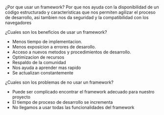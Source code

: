 ¿Por que usar un framework?
Por que nos ayuda con la disponibilidad de un código estructurado y características que nos permiten 
agilizar el proceso de desarrollo, asi tambien nos da seguridad y la compatibilidad con los navegadores

¿Cuales son los beneficios de usar un framework?
- Menos tiempo de implementacion.
- Menos exposicion a errores de desarollo.
- Acceso a nuevos metodos y procedimientos de desarrollo.
- Optimizacion de recursos
- Respaldo de la comunidad
- Nos ayuda a aprender mas rapido 
- Se actualizan constantemente

¿Cuales son los problemas de no usar un framework?
- Puede ser complicado encontrar el framework adecuado para nuestro proyecto
- El tiempo de proceso de desarrollo se incrementa  
- No llegamos a usar todas las funcionalidades del framework



